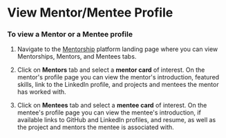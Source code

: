# View Mentor/Mentee Profile

### **To view a Mentor or a Mentee profile**

1. Navigate to the [Mentorship](https://people.communitybridge.org/) platform landing page where you can view Mentorships, Mentors, and Mentees tabs.

2. Click on **Mentors** tab and select a **mentor card** of interest. On the mentor's profile page you can view the mentor's introduction, featured skills, link to the LinkedIn profile, and projects and mentees the mentor has worked with. 

3. Click on **Mentees** tab and select a **mentee card** of interest. On the mentee's profile page you can view the mentee's introduction, if available links to GitHub and LinkedIn profiles, and resume, as well as the project and mentors the mentee is associated with. 



